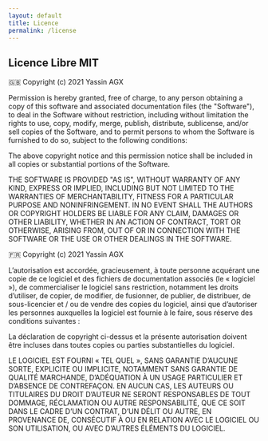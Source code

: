 ```yaml
---
layout: default
title: Licence
permalink: /license
---
```


## Licence Libre MIT
🇬🇧 Copyright (c) 2021 Yassin AGX

Permission is hereby granted, free of charge, to any person obtaining
a copy of this software and associated documentation files (the
"Software"), to deal in the Software without restriction, including
without limitation the rights to use, copy, modify, merge, publish,
distribute, sublicense, and/or sell copies of the Software, and to
permit persons to whom the Software is furnished to do so, subject to
the following conditions:

The above copyright notice and this permission notice shall be
included in all copies or substantial portions of the Software.

THE SOFTWARE IS PROVIDED "AS IS", WITHOUT WARRANTY OF ANY KIND,
EXPRESS OR IMPLIED, INCLUDING BUT NOT LIMITED TO THE WARRANTIES OF
MERCHANTABILITY, FITNESS FOR A PARTICULAR PURPOSE AND
NONINFRINGEMENT. IN NO EVENT SHALL THE AUTHORS OR COPYRIGHT HOLDERS BE
LIABLE FOR ANY CLAIM, DAMAGES OR OTHER LIABILITY, WHETHER IN AN ACTION
OF CONTRACT, TORT OR OTHERWISE, ARISING FROM, OUT OF OR IN CONNECTION
WITH THE SOFTWARE OR THE USE OR OTHER DEALINGS IN THE SOFTWARE.

🇫🇷 Copyright (c) 2021 Yassin AGX  

L’autorisation est accordée, gracieusement, à toute personne acquérant une copie
de ce logiciel et des fichiers de documentation associés (le « logiciel »), de commercialiser
le logiciel sans restriction, notamment les droits d’utiliser, de copier, de modifier,
de fusionner, de publier, de distribuer, de sous-licencier et / ou de vendre des copies du logiciel,
ainsi que d’autoriser les personnes auxquelles la logiciel est fournie à le faire,
sous réserve des conditions suivantes :

La déclaration de copyright ci-dessus et la présente autorisation doivent être incluses dans
toutes copies ou parties substantielles du logiciel.

LE LOGICIEL EST FOURNI « TEL QUEL », SANS GARANTIE D’AUCUNE SORTE, EXPLICITE OU IMPLICITE,
NOTAMMENT SANS GARANTIE DE QUALITÉ MARCHANDE, D’ADÉQUATION À UN USAGE PARTICULIER ET D’ABSENCE
DE CONTREFAÇON. EN AUCUN CAS, LES AUTEURS OU TITULAIRES DU DROIT D’AUTEUR NE SERONT RESPONSABLES
DE TOUT DOMMAGE, RÉCLAMATION OU AUTRE RESPONSABILITÉ, QUE CE SOIT DANS LE CADRE D’UN CONTRAT,
D’UN DÉLIT OU AUTRE, EN PROVENANCE DE, CONSÉCUTIF À OU EN RELATION AVEC LE LOGICIEL OU SON UTILISATION,
OU AVEC D’AUTRES ÉLÉMENTS DU LOGICIEL.
